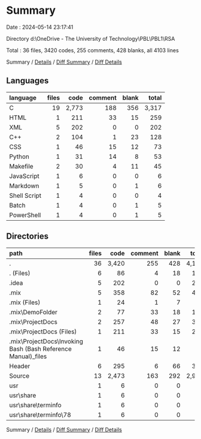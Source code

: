 # Summary

Date : 2024-05-14 23:17:41

Directory d:\\OneDrive - The University of Technology\\PBL\\PBL1\\RSA

Total : 36 files,  3420 codes, 255 comments, 428 blanks, all 4103 lines

Summary / [Details](details.md) / [Diff Summary](diff.md) / [Diff Details](diff-details.md)

## Languages
| language | files | code | comment | blank | total |
| :--- | ---: | ---: | ---: | ---: | ---: |
| C | 19 | 2,773 | 188 | 356 | 3,317 |
| HTML | 1 | 211 | 33 | 15 | 259 |
| XML | 5 | 202 | 0 | 0 | 202 |
| C++ | 2 | 104 | 1 | 23 | 128 |
| CSS | 1 | 46 | 15 | 12 | 73 |
| Python | 1 | 31 | 14 | 8 | 53 |
| Makefile | 2 | 30 | 4 | 11 | 45 |
| JavaScript | 1 | 6 | 0 | 0 | 6 |
| Markdown | 1 | 5 | 0 | 1 | 6 |
| Shell Script | 1 | 4 | 0 | 0 | 4 |
| Batch | 1 | 4 | 0 | 1 | 5 |
| PowerShell | 1 | 4 | 0 | 1 | 5 |

## Directories
| path | files | code | comment | blank | total |
| :--- | ---: | ---: | ---: | ---: | ---: |
| . | 36 | 3,420 | 255 | 428 | 4,103 |
| . (Files) | 6 | 86 | 4 | 18 | 108 |
| .idea | 5 | 202 | 0 | 0 | 202 |
| .mix | 5 | 358 | 82 | 52 | 492 |
| .mix (Files) | 1 | 24 | 1 | 7 | 32 |
| .mix\\DemoFolder | 2 | 77 | 33 | 18 | 128 |
| .mix\\ProjectDocs | 2 | 257 | 48 | 27 | 332 |
| .mix\\ProjectDocs (Files) | 1 | 211 | 33 | 15 | 259 |
| .mix\\ProjectDocs\\Invoking Bash (Bash Reference Manual)_files | 1 | 46 | 15 | 12 | 73 |
| Header | 6 | 295 | 6 | 66 | 367 |
| Source | 13 | 2,473 | 163 | 292 | 2,928 |
| usr | 1 | 6 | 0 | 0 | 6 |
| usr\\share | 1 | 6 | 0 | 0 | 6 |
| usr\\share\\terminfo | 1 | 6 | 0 | 0 | 6 |
| usr\\share\\terminfo\\78 | 1 | 6 | 0 | 0 | 6 |

Summary / [Details](details.md) / [Diff Summary](diff.md) / [Diff Details](diff-details.md)